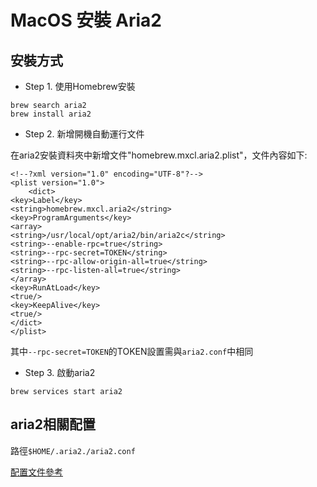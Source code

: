 # MacOS 安裝 Aria2

## 安裝方式

- Step 1. 使用Homebrew安裝

```
brew search aria2
brew install aria2
```

- Step 2. 新增開機自動運行文件

在aria2安裝資料夾中新增文件"homebrew.mxcl.aria2.plist"，文件內容如下:

```plist
<!--?xml version="1.0" encoding="UTF-8"?-->
<plist version="1.0">
    <dict>
<key>Label</key>
<string>homebrew.mxcl.aria2</string>
<key>ProgramArguments</key>
<array>
<string>/usr/local/opt/aria2/bin/aria2c</string>
<string>--enable-rpc=true</string>
<string>--rpc-secret=TOKEN</string>
<string>--rpc-allow-origin-all=true</string>
<string>--rpc-listen-all=true</string>
</array>
<key>RunAtLoad</key>
<true/>
<key>KeepAlive</key>
<true/>
</dict>
</plist>
```

其中`--rpc-secret=TOKEN`的TOKEN設置需與`aria2.conf`中相同

- Step 3. 啟動aria2

```
brew services start aria2
```

## aria2相關配置

路徑`$HOME/.aria2./aria2.conf`

[配置文件參考](/aria2.conf)
